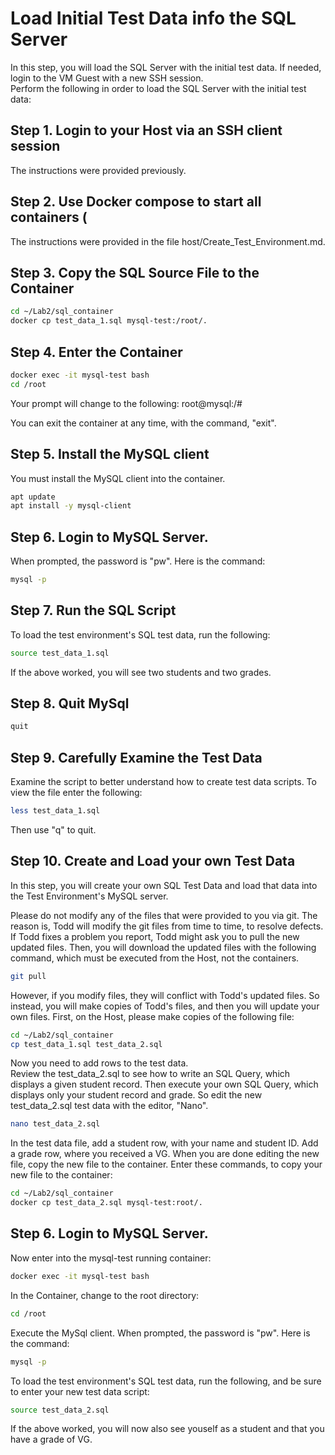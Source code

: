 # Load Initial Test Data info the SQL Server

In this step, you will load the SQL Server with the initial test data.  If needed, login to the VM Guest with a new SSH session.  
Perform the following in order to load the SQL Server with the initial test data:

## Step 1. Login to your Host via an SSH client session

The instructions were provided previously.

## Step 2. Use Docker compose to start all containers (
    
The instructions were provided in the file host/Create_Test_Environment.md.

## Step 3. Copy the SQL Source File to the Container

```bash
cd ~/Lab2/sql_container 
docker cp test_data_1.sql mysql-test:/root/.
```

## Step 4. Enter the Container

```bash
docker exec -it mysql-test bash
cd /root
```

Your prompt will change to the following: root@mysql:/#

You can exit the container at any time, with the command, "exit".

## Step 5. Install the MySQL client

You must install the MySQL client into the container.

```bash
apt update
apt install -y mysql-client
```

## Step 6. Login to MySQL Server.  

When prompted, the password is "pw".  Here is the command:

```bash
mysql -p
```

## Step 7. Run the SQL Script

To load the test environment's SQL test data, run the following:

```bash
source test_data_1.sql
```

If the above worked, you will see two students and two grades.

## Step 8. Quit MySql

```bash
quit
```

## Step 9. Carefully Examine the Test Data

Examine the script to better understand how to create test data scripts.  To view the file enter the following:

```bash
less test_data_1.sql
```

Then use "q" to quit.

## Step 10. Create and Load your own Test Data

In this step, you will create your own SQL Test Data and load that data into the Test Environment's MySQL server.

Please do not modify any of the files that were provided to you via git.
The reason is, Todd will modify the git files from time to time, to resolve defects.
If Todd fixes a problem you report, Todd might ask you to pull the new updated files.
Then, you will download the updated files with the following command, which must be executed from the Host, not the containers.

```bash
git pull
```

However, if you modify files, they will conflict with Todd's updated files.
So instead, you will make copies of Todd's files, and then you will update your own files.
First, on the Host, please make copies of the following file:

```bash
cd ~/Lab2/sql_container
cp test_data_1.sql test_data_2.sql
```

Now you need to add rows to the test data.  
Review the test_data_2.sql to see how to write an SQL Query, which displays a given student record.
Then execute your own SQL Query, which displays only your student record and grade.
So edit the new test_data_2.sql test data with the editor, "Nano".

```bash
nano test_data_2.sql
```

In the test data file, add a student row, with your name and student ID.
Add a grade row, where you received a VG.
When you are done editing the new file, copy the new file to the container.
Enter these commands, to copy your new file to the container:

```bash
cd ~/Lab2/sql_container
docker cp test_data_2.sql mysql-test:root/.
```

## Step 6. Login to MySQL Server.  

Now enter into the mysql-test running container:

```bash
docker exec -it mysql-test bash
```

In the Container, change to the root directory:

```bash
cd /root
```

Execute the MySql client.
When prompted, the password is "pw".  Here is the command:

```bash
mysql -p
```

To load the test environment's SQL test data, run the following, and be sure to enter your new test data script:

```bash
source test_data_2.sql
```

If the above worked, you will now also see youself as a student and that you have a grade of VG.
